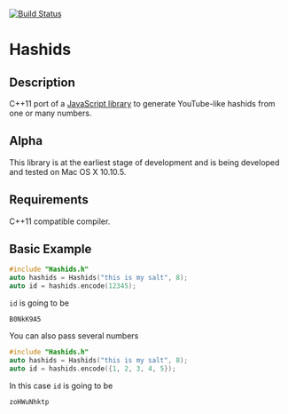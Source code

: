 [![Build Status](https://travis-ci.org/msolomatin/hashids.cpp.svg?branch=master)](https://travis-ci.org/msolomatin/hashids.cpp)

# Hashids

## Description
C++11 port of a [JavaScript library](http://hashids.org/javascript/) to generate YouTube-like hashids from one or many numbers.

## Alpha
This library is at the earliest stage of development and is being developed and tested on Mac OS X 10.10.5.

## Requirements
C++11 compatible compiler.

## Basic Example

```C++
#include "Hashids.h"
auto hashids = Hashids("this is my salt", 8);
auto id = hashids.encode(12345);
```
```id``` is going to be
```
B0NkK9A5
```

You can also pass several numbers
```C++
#include "Hashids.h"
auto hashids = Hashids("this is my salt", 8);
auto id = hashids.encode({1, 2, 3, 4, 5});
```
In this case ```id``` is going to be
```
zoHWuNhktp
```
